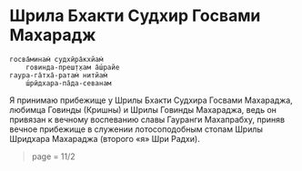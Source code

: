 # Шрила Бхакти Судхир Госвами Махарадж

    госва̄минам̇ судхӣра̄кхйам̇
        говинда-преш̣т̣хам а̄ш́райе
    гаура-га̄тха̄-ратам̇ нитйам̇
        ш́рӣдхара-па̄да-севанам

Я принимаю прибежище у Шрилы Бхакти Судхира Госвами Махараджа, любимца Говинды (Кришны) и Шрилы Говинды Махараджа, ведь он привязан к вечному воспеванию славы Гауранги Махапрабху, приняв вечное прибежище в служении лотосоподобным стопам Шрилы Шридхара Махараджа (второго «я» Шри Радхи).


> page = 11/2